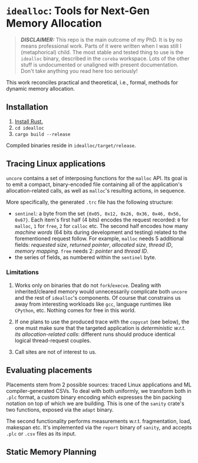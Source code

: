 #   `idealloc`: Tools for Next-Gen Memory Allocation

> ***DISCLAIMER:*** This repo is the main outcome of my PhD. It is by no means professional work. Parts of it were written when I was still I (metaphorical) child. The most stable and tested thing to use is the `idealloc` binary, described in the `coreba` workspace. Lots of the other stuff is undocumented or unaligned with present documentation. Don't take anything you read here too seriously!

This work reconciles practical and theoretical, i.e., formal, methods for dynamic memory allocation.

##  Installation

1. [Install Rust.](https://www.rust-lang.org/tools/install)
2. `cd idealloc`
3. `cargo build --release`

Compiled binaries reside in `idealloc/target/release`.

##  Tracing Linux applications

`uncore` contains a set of interposing functions for the `malloc` API. Its goal is to emit a compact, binary-encoded file containing all of the application's allocation-related calls, as well as `malloc`'s resulting actions, in sequence.

More specifically, the generated `.trc` file has the following structure:

- `sentinel`: a byte from the set `{0x05, 0x12, 0x26, 0x36, 0x46, 0x56, 0x67}`. Each item's first half (4 bits) encodes the request recorded: `0` for `malloc`, `1` for `free`, `2` for `calloc` etc. The second half encodes how many *machine words* (64 bits during development and testing) related to the forementioned request follow. For example, `malloc` needs 5 additional fields: *requested size*, *returned pointer*, *allocated size*, *thread ID*, *memory mapping*. `free` needs 2: *pointer* and *thread ID*.
- the series of fields, as numbered within the `sentinel` byte.

### Limitations

1. Works only on binaries that do not `fork`/`execve`. Dealing with inherited/cleared memory would unnecessarily complicate both `uncore` and the rest of `idealloc`'s components. Of course that constrains us away from interesting workloads like `gcc`, language runtimes like `CPython`, etc. Nothing comes for free in this world.

2. If one plans to use the produced trace with the `copycat` (see below), the one must make sure that the targeted application is *deterministic w.r.t. its allocation-related calls*: different runs should produce identical logical thread-request couples.

3. Call sites are not of interest to us.

##  Evaluating placements

Placements stem from 2 possible sources: traced Linux applications and ML compiler-generated CSVs. To deal with both uniformly, we transform both in `.plc` format, a custom binary encoding which expresses the bin packing notation on top of which we are building. This is one of the `sanity` crate's two functions, exposed via the `adapt` binary.

The second functionality performs measurements w.r.t. fragmentation, load, makespan etc. It's implemented via the `report` binary of `sanity`, and accepts `.plc` or `.csv` files as its input.

##  Static Memory Planning
